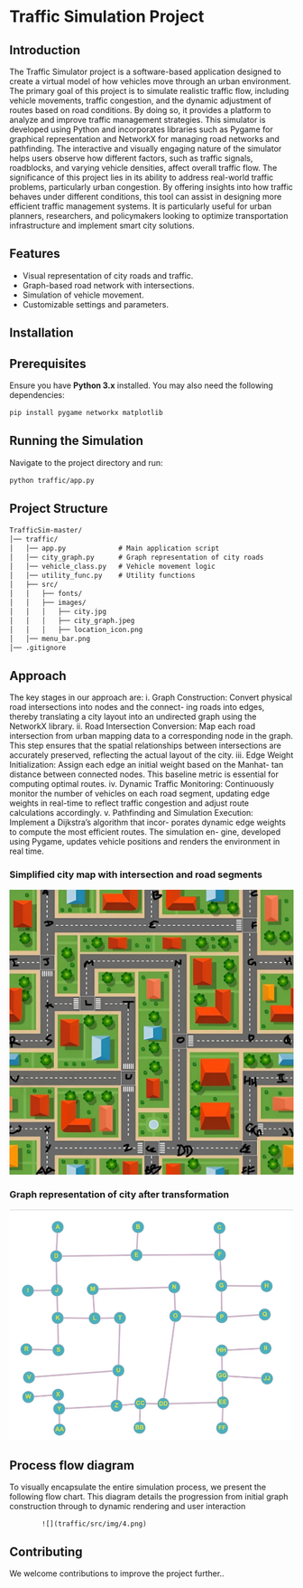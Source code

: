 # Traffic Simulation Project

## Introduction

The Traffic Simulator project is a software-based application designed to create a virtual model of how vehicles move through an urban environment. The primary goal of this project is to simulate realistic traffic flow, including vehicle movements, traffic congestion, and the dynamic adjustment of routes based on road conditions. By doing so, it provides a platform to analyze and improve traffic management strategies.
This simulator is developed using Python and incorporates libraries such as Pygame for graphical representation and NetworkX for managing road networks and pathfinding. The interactive and visually engaging nature of the simulator helps users observe how different factors, such as traffic signals, roadblocks, and varying vehicle densities, affect overall traffic flow.
The significance of this project lies in its ability to address real-world traffic problems, particularly urban congestion. By offering insights into how traffic behaves under different conditions, this tool can assist in designing more efficient traffic management systems. It is particularly useful for urban planners, researchers, and policymakers looking to optimize transportation infrastructure and implement smart city solutions.

## Features

- Visual representation of city roads and traffic.
- Graph-based road network with intersections.
- Simulation of vehicle movement.
- Customizable settings and parameters.

## Installation

## Prerequisites

Ensure you have **Python 3.x** installed. You may also need the following dependencies:

```bash
pip install pygame networkx matplotlib
```

## Running the Simulation

Navigate to the project directory and run:

```bash
python traffic/app.py
```

## Project Structure

```
TrafficSim-master/
│── traffic/
│   │── app.py             # Main application script
│   │── city_graph.py      # Graph representation of city roads
│   │── vehicle_class.py   # Vehicle movement logic
│   │── utility_func.py    # Utility functions
│   ├── src/
│   │   ├── fonts/
│   │   ├── images/
│   │   │   ├── city.jpg
│   │   │   ├── city_graph.jpeg
│   │   │   ├── location_icon.png
│   │── menu_bar.png
│── .gitignore
```

## Approach

The key stages in our approach are:
i. Graph Construction: Convert physical road intersections into nodes and the connect-
ing roads into edges, thereby translating a city layout into an undirected graph using the
NetworkX library.
ii. Road Intersection Conversion: Map each road intersection from urban mapping data
to a corresponding node in the graph. This step ensures that the spatial relationships
between intersections are accurately preserved, reflecting the actual layout of the city.
iii. Edge Weight Initialization: Assign each edge an initial weight based on the Manhat-
tan distance between connected nodes. This baseline metric is essential for computing
optimal routes.
iv. Dynamic Traffic Monitoring: Continuously monitor the number of vehicles on each
road segment, updating edge weights in real-time to reflect traffic congestion and adjust
route calculations accordingly.
v. Pathfinding and Simulation Execution: Implement a Dijkstra’s algorithm that incor-
porates dynamic edge weights to compute the most efficient routes. The simulation en-
gine, developed using Pygame, updates vehicle positions and renders the environment
in real time.

### Simplified city map with intersection and road segments

![](traffic/src/img/1.jpg)

### Graph representation of city after transformation

![](traffic/src/img/2.jpg)

## Process flow diagram

To visually encapsulate the entire simulation process, we present the following flow chart.
This diagram details the progression from initial graph construction through to dynamic
rendering and user interaction

            ![](traffic/src/img/4.png)

## Contributing

We welcome contributions to improve the project further..
